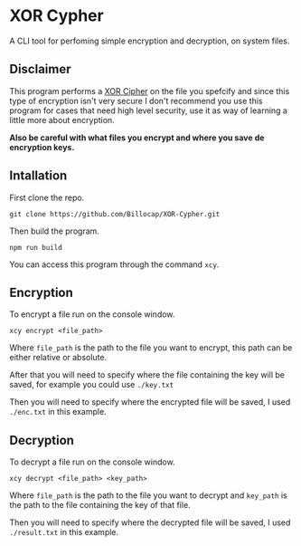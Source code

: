 # XOR Cypher
A CLI tool for perfoming simple encryption and decryption, on system files.

## Disclaimer
This program performs a [XOR Cipher](https://en.m.wikipedia.org/wiki/XOR_cipher) on the file you spefcify and since this type of encryption isn't very secure I don't recommend you use this program for cases that need high level security, use it as way of learning a little more about encryption.

**Also be careful with what files you encrypt and where you save de encryption keys.**

## Intallation
First clone the repo.
```
git clone https://github.com/Billocap/XOR-Cypher.git
```
Then build the program.
```
npm run build
```
You can access this program through the command `xcy`.

## Encryption
To encrypt a file run on the console window.
```
xcy encrypt <file_path>
```
Where `file_path` is the path to the file you want to encrypt, this path can be either relative or absolute.

After that you will need to specify where the file containing the key will be saved, for example you could use `./key.txt`

Then you will need to specify where the encrypted file will be saved, I used `./enc.txt` in this example.

## Decryption
To decrypt a file run on the console window.
```
xcy decrypt <file_path> <key_path>
```
Where `file_path` is the path to the file you want to decrypt and `key_path` is the path to the file containing the key of that file.

Then you will need to specify where the decrypted file will be saved, I used `./result.txt` in this example.